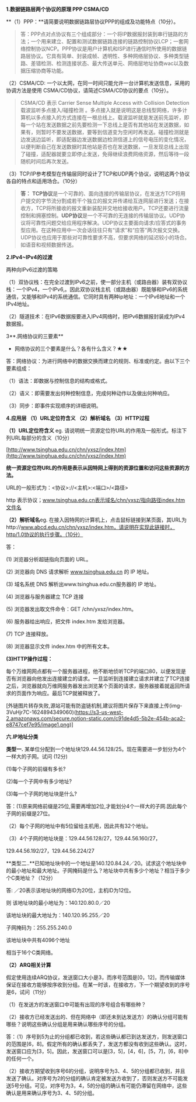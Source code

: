 **1.数据链路层两个协议的原理 PPP CSMA/CD**

**（1）PPP：**请简要说明数据链路层协议PPP的组成及功能特点（10分）。

> 答：PPP点对点协议有三个组成部分：一个将IP数据报封装到串行链路的方法；一个用来建立、配置和测试数据链路连接的链路控制协议LCP；一套网络控制协议NCP。PPP协议是用户计算机和ISP进行通信时所使用的数据链路层协议。它具有简单、封装成帧、透明性、多种网络层协议、多种类型链路、差错检测、检测连接状态、最大传送单元、网络层地址协商wac以及数据压缩协商等功能。

（2）CSMA/CD: 一个以太网，在同一时间只能允许一台计算机发送信息，采用的协调方法是使用 CSMA/CD协议，请简述CSMA/CD协议的要点（10分）。

> CSMA/CD 表示 Carrier Sense Multiple Access with Collision Detection载波监听多点接入/碰撞检测 。多点接入就是说明这是总线型网络，许多计算机以多点接入的方式连接在一根总线上。载波监听就是发送前先监听，即每一个站在发送数据之前先要检测一下总线上是否有其他站在发送数据，如果有，则暂时不要发送数据，要等到信道变为空闲时再发送。碰撞检测就是边发送边监听，即适配器边发送数据边检测信道上的信号电压的变化情况，以便判断自己在发送数据时其他站是否也在发送数据，一旦发现总线上出现了碰撞，适配器就要立即停止发送，免得继续浪费网络资源，然后等待一段随机时间后再次发送。

（3）TCP/IP参考模型在传输层同时设计了TCP和UDP两个协议，说明这两个协议各自的特点和适用场合。（10分）

> **答：** **TCP协议**是一个可靠的、面向连接的传输层协议，在发送方TCP将用户提交的字节流分割成若干个独立的报文并传递给互连网层进行发送；在接收方，TCP将所接收的报文重新装配并交地给接收用户。TCP还要进行流量控制和拥塞控制。**UDP协议**是一个不可靠的无连接的传输层协议。UDP协议将可靠性问题交给应用程序解决。UDP协议主要面向请求/应答式的事务型应用。在这种应用中一次会话往往只有“请求”和“应答”两次报文交换。UDP协议也应用于那些对可靠性要求不高，但要求网络的延迟较小的场合。如语音和视频数据传送。

**2.IPv4~IPv4的过渡**

两种向IPv6过渡的策略

（1）双协议栈：在完全过渡到IPv6之前，使一部分主机（或路由器）装有双协议栈：一个IPv4，一个IPv6,。因此双协议栈主机（或路由器）既能够和IPv6的系统通信，又能够和IPv4的系统通信。它同时具有两种ip地址：一个IPv6地址和一个IPv4地址。

（2）隧道技术：在IPv6数据报要进入IPv4网络时，把IPv6数据报封装成为IPv4数据报。

3**.网络协议的三要素**

- 网络协议的三个要素是什么？各有什么含义？★★

答：网络协议：为进行网络中的数据交换而建立的规则、标准或约定。由以下三个要素组成：

（1）语法：即数据与控制信息的结构或格式。

（2）语义：即需要发出何种控制信息，完成何种动作以及做出何种响应。

（3）同步：即事件实现顺序的详细说明。

**4.应用层 （1）URL定位符含义 （2）解析域名 （3）HTTP过程**

**（1）URL定位符含义** eg. 请说明统一资源定位符URL的作用及一般形式。标注下列URL每部分的含义（10分）

[http://www.tsinghua.edu.cn/chn/yxsz/index.htm](http://www.tsinghua.edu.cn/chn/yxsz/index.htm) 

**统一资源定位符URL的作用是表示从因特网上得到的资源位置和访问这些资源的方法。**

URL的一般形式为：<协议>://<主机>:<端口>/<路径> 

http 表示协议；www.tsinghua.edu.cn表示域名/chn/yxsz/指向路径index.htm文件名

**（2）解析域名**eg. 在接入因特网的计算机上，点击鼠标链接到某页面，其URL为http://www.abcd.edu.cn/chn/yxsz/index.htm，请说明在实现此链接时，http/1.0协议的执行步骤。（10分）

答：

(1) 浏览器分析超链指向页面的 URL。

(2) 浏览器向 DNS 请求解析 www.tsinghua.edu.cn 的 IP 地址。

(3) 域名系统 DNS 解析出www.tsinghua.edu.cn服务器的 IP 地址。

(4) 浏览器与服务器建立 TCP 连接

(5) 浏览器发出取文件命令：GET /chn/yxsz/index.htm。

(6) 服务器给出响应，把文件 index.htm 发给浏览器。

(7) TCP 连接释放。

(8) 浏览器显示文件 index.htm 中的所有文本。

**(3)HTTP操作过程：**

每个万维网网点都有一个服务器进程，他不断地侦听TCP的端口80，以便发现是否有浏览器向他发出连接建立的请求。一旦监听到连接建立请求并建立了TCP连接之后，浏览器就向万维网服务器发出浏览某个页面的请求，服务器接着就返回所请求的页面作为响应。最后TCP就被释放了。

[外链图片转存失败,源站可能有防盗链机制,建议将图片保存下来直接上传(img-3VuHjr7C-1624894349060)(https://s3-us-west-2.amazonaws.com/secure.notion-static.com/c91de4d5-5b2e-454b-aca2-e8747cef7e95/image1.png)]

**六.IP地址分类**

**类型一.** 某单位分配到一个地址块129.44.56.128/25。现在需要进一步划分为4个一样大的子网。试问 (12分)

(1)每个子网的前缀有多长?

(2)每一个子网中有多少地址?

(3)每一个子网的地址块是什么?

答：(1)原来网络前缀是25位,需要再增加2位,才能划分4个一样大的子网.因此每个子网的前缀是27位。

（2）每个子网的地址中有5位留给主机用，因此共有32个地址。

（3）4个子网的地址块是：129.44.56.128/27，129.44.56.160/27，

129.44.56.192/27，129.44.56.224/27

**类型二..**已知地址块中的一个地址是140.120.84.24／20。试求这个地址块中的最小地址和最大地址。子网掩码是什么？地址块中共有多少个地址？相当于多少个C类地址？（12分）

答: ／20表示该地址块的网络ID为20位，主机ID为12位。

则 该地址块的最小地址为：140.120.80.0／20

该地址块的最大地址为：140.120.95.255／20

子网掩码为：255.255.240.0

该地址块中共有4096个地址

相当于16个C类网络。



**（2）ARQ相关计算**

假定使用连续ARQ协议，发送窗口大小是3，而序号范围是[0，12]，而传输媒体保证在接收方能够按序收到分组。在某一时该，在接收方，下一个期望收到的序号是6，试问（11分）

（1）在发送方的发送窗口中可能有出现的序号组合有哪些种？

（2）接收方已经发送出的、但在网络中（即还未到达发送方）的确认分组可能有哪些？说明这些确认分组是用来确认哪些序号的分组。

答：（1）序号到5为止的分组都已收到，若这些确认都已到达发送方，则发送窗口的范围是[6，8]。假定所有的确认都丢失了，发送方都没有收到这些确认。这时，发送窗口应为[3，5]。因此，发送窗口可以是[3，5]，[4，6]，[5，7]，[6，8]中的任何一个。

（2）接收方期望收到序号6的分组，说明序号为3、4、5的分组都已收到，并且发送了确认。对序号为2的分组的确认肯定被发送方收到了，否则发送方不可能发送5号分组。可见，对序号为3，4，5的分组的确认有可能仍滞留在网络中，这些确认是用来确认序号为3、4、5的分组。
